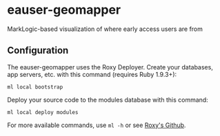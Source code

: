 # eauser-geomapper
MarkLogic-based visualization of where early access users are from

## Configuration

The eauser-geomapper uses the Roxy Deployer. Create your databases, app servers,
etc. with this command (requires Ruby 1.9.3+):

    ml local bootstrap

Deploy your source code to the modules database with this command:

    ml local deploy modules

For more available commands, use `ml -h` or see [Roxy's Github](https://github.com/marklogic/roxy). 
